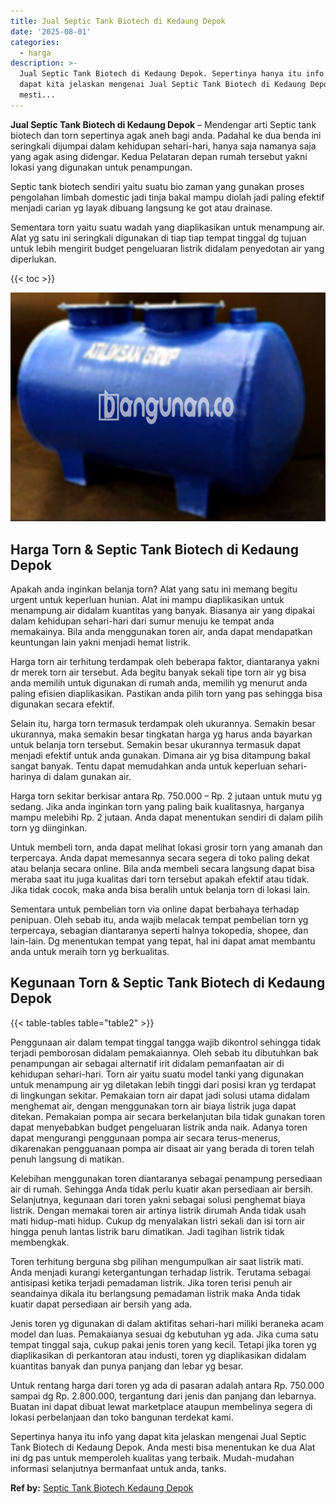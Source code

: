 ```yaml
---
title: Jual Septic Tank Biotech di Kedaung Depok
date: '2025-08-01'
categories:
  - harga
description: >-
  Jual Septic Tank Biotech di Kedaung Depok. Sepertinya hanya itu info yang
  dapat kita jelaskan mengenai Jual Septic Tank Biotech di Kedaung Depok. Anda
  mesti...
---
```


**Jual Septic Tank Biotech di Kedaung Depok** – Mendengar arti Septic tank biotech dan torn sepertinya agak aneh bagi anda. Padahal ke dua benda ini seringkali dijumpai dalam kehidupan sehari-hari, hanya saja namanya saja yang agak asing didengar. Kedua Pelataran depan rumah tersebut yakni lokasi yang digunakan untuk penampungan.

Septic tank biotech sendiri yaitu suatu bio zaman yang gunakan proses pengolahan limbah domestic jadi tinja bakal mampu diolah jadi paling efektif menjadi carian yg layak dibuang langsung ke got atau drainase.

Sementara torn yaitu suatu wadah yang diaplikasikan untuk menampung air. Alat yg satu ini seringkali digunakan di tiap tiap tempat tinggal dg tujuan untuk lebih mengirit budget pengeluaran listrik didalam penyedotan air yang diperlukan.

{{< toc >}}

![Jual Septic Tank Biotech di Kedaung Depok](/images/jual-bio-septictank-09.png)

## Harga Torn & Septic Tank Biotech di Kedaung Depok

Apakah anda inginkan belanja torn? Alat yang satu ini memang begitu urgent untuk keperluan hunian. Alat ini mampu diaplikasikan untuk menampung air didalam kuantitas yang banyak. Biasanya air yang dipakai dalam kehidupan sehari-hari dari sumur menuju ke tempat anda memakainya. Bila anda menggunakan toren air, anda dapat mendapatkan keuntungan lain yakni menjadi hemat listrik.

Harga torn air terhitung terdampak oleh beberapa faktor, diantaranya yakni dr merek torn air tersebut. Ada begitu banyak sekali tipe torn air yg bisa anda memilih untuk digunakan di rumah anda, memilih yg menurut anda paling efisien diaplikasikan. Pastikan anda pilih torn yang pas sehingga bisa digunakan secara efektif.

Selain itu, harga torn termasuk terdampak oleh ukurannya. Semakin besar ukurannya, maka semakin besar tingkatan harga yg harus anda bayarkan untuk belanja torn tersebut. Semakin besar ukurannya termasuk dapat menjadi efektif untuk anda gunakan. Dimana air yg bisa ditampung bakal sangat banyak. Tentu dapat memudahkan anda untuk keperluan sehari-harinya di dalam gunakan air.

Harga torn sekitar berkisar antara Rp. 750.000 – Rp. 2 jutaan untuk mutu yg sedang. Jika anda inginkan torn yang paling baik kualitasnya, harganya mampu melebihi Rp. 2 jutaan. Anda dapat menentukan sendiri di dalam pilih torn yg diinginkan.

Untuk membeli torn, anda dapat melihat lokasi grosir torn yang amanah dan terpercaya. Anda dapat memesannya secara segera di toko paling dekat atau belanja secara online. Bila anda membeli secara langsung dapat bisa meraba saat itu juga kualitas dari torn tersebut apakah efektif atau tidak. Jika tidak cocok, maka anda bisa beralih untuk belanja torn di lokasi lain.

Sementara untuk pembelian torn via online dapat berbahaya terhadap penipuan. Oleh sebab itu, anda wajib melacak tempat pembelian torn yg terpercaya, sebagian diantaranya seperti halnya tokopedia, shopee, dan lain-lain. Dg menentukan tempat yang tepat, hal ini dapat amat membantu anda untuk meraih torn yg berkualitas.

## Kegunaan Torn & Septic Tank Biotech di Kedaung Depok

{{< table-tables table="table2" >}}

Penggunaan air dalam tempat tinggal tangga wajib dikontrol sehingga tidak terjadi pemborosan didalam pemakaiannya. Oleh sebab itu dibutuhkan bak penampungan air sebagai alternatif irit didalam pemanfaatan air di kehidupan sehari-hari. Torn air yaitu suatu model tanki yang digunakan untuk menampung air yg diletakan lebih tinggi dari posisi kran yg terdapat di lingkungan sekitar. Pemakaian torn air dapat jadi solusi utama didalam menghemat air, dengan menggunakan torn air biaya listrik juga dapat ditekan. Pemakaian pompa air secara berkelanjutan bila tidak gunakan toren dapat menyebabkan budget pengeluaran listrik anda naik. Adanya toren dapat mengurangi penggunaan pompa air secara terus-menerus, dikarenakan pengguanaan pompa air disaat air yang berada di toren telah penuh langsung di matikan.

Kelebihan menggunakan toren diantaranya sebagai penampung persediaan air di rumah. Sehingga Anda tidak perlu kuatir akan persediaan air bersih. Selanjutnya, kegunaan dari toren yakni sebagai solusi penghemat biaya listrik. Dengan memakai toren air artinya listrik dirumah Anda tidak usah mati hidup-mati hidup. Cukup dg menyalakan listri sekali dan isi torn air hingga penuh lantas listrik baru dimatikan. Jadi tagihan listrik tidak membengkak.

Toren terhitung berguna sbg pilihan mengumpulkan air saat listrik mati. Anda menjadi kurangi ketergantungan terhadap listrik. Terutama sebagai antisipasi ketika terjadi pemadaman listrik. Jika toren terisi penuh air seandainya dikala itu berlangsung pemadaman listrik maka Anda tidak kuatir dapat persediaan air bersih yang ada.

Jenis toren yg digunakan di dalam aktifitas sehari-hari miliki beraneka acam model dan luas. Pemakaianya sesuai dg kebutuhan yg ada. Jika cuma satu tempat tinggal saja, cukup pakai jenis toren yang kecil. Tetapi jika toren yg diaplikasikan di perkantoran atau industi, toren yg diaplikasikan didalam kuantitas banyak dan punya panjang dan lebar yg besar.

Untuk rentang harga dari toren yg ada di pasaran adalah antara Rp. 750.000 sampai dg Rp. 2.800.000, tergantung dari jenis dan panjang dan lebarnya. Buatan ini dapat dibuat lewat marketplace ataupun membelinya segera di lokasi perbelanjaan dan toko bangunan terdekat kami.

Sepertinya hanya itu info yang dapat kita jelaskan mengenai Jual Septic Tank Biotech di Kedaung Depok. Anda mesti bisa menentukan ke dua Alat ini dg pas untuk memperoleh kualitas yang terbaik. Mudah-mudahan informasi selanjutnya bermanfaat untuk anda, tanks.

**Ref by:** [Septic Tank Biotech Kedaung Depok](https://id.wikipedia.org/wiki/Septic)
